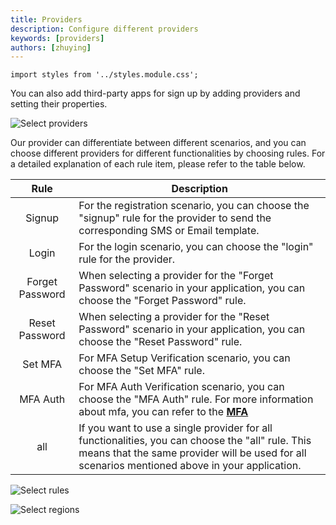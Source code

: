 ```yaml
---
title: Providers
description: Configure different providers
keywords: [providers]
authors: [zhuying]
---
```


```mdx-code-block
import styles from '../styles.module.css';
```

You can also add third-party apps for sign up by adding providers and setting their properties.

![Select providers](/img/application/config/selectproviders.png)

Our provider can differentiate between different scenarios, and you can choose different providers for different functionalities by choosing rules. For a detailed explanation of each rule item, please refer to the table below.

|      Rule       | Description                                                                                                                                                                                        |
|:---------------:|----------------------------------------------------------------------------------------------------------------------------------------------------------------------------------------------------|
|     Signup      | For the registration scenario, you can choose the "signup" rule for the provider to send the corresponding SMS or Email template.                                                                  |
|      Login      | For the login scenario, you can choose the "login" rule for the provider.                                                                                                                          |
| Forget Password | When selecting a provider for the "Forget Password" scenario in your application, you can choose the "Forget Password" rule.                                                                       |
| Reset Password  | When selecting a provider for the "Reset Password" scenario in your application, you can choose the "Reset Password" rule.                                                                         |
|     Set MFA     | For MFA Setup Verification scenario, you can choose the "Set MFA" rule.                                                                                                                            |
|    MFA Auth     | For MFA Auth Verification scenario, you can choose the "MFA Auth" rule. For more information about mfa, you can refer to the **[MFA](user/multi-factor-authentication.md)**                        |
|       all       | If you want to use a single provider for all functionalities, you can choose the "all" rule. This means that the same provider will be used for all scenarios mentioned above in your application. |

![Select rules](/img/application/providers/choose_providers.png)

![Select regions](/img/application/providers/choose_region.png)
